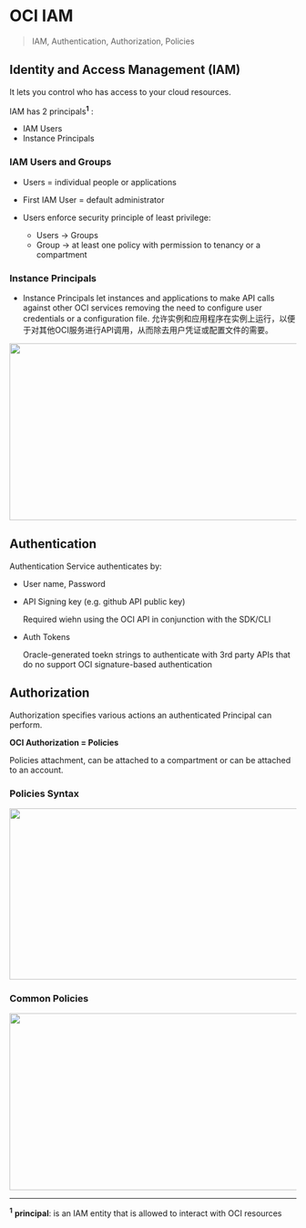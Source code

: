
# OCI IAM

> IAM, Authentication, Authorization, Policies

## Identity and Access Management (IAM)
It lets you control who has access to your cloud resources.

IAM has 2 principals<sup>**1**</sup> :
- IAM Users
- Instance Principals

### IAM Users and Groups
- Users = individual people or applications

- First IAM User = default administrator

- Users enforce security principle of least privilege:
	- Users -> Groups
	- Group -> at least one policy with permission to tenancy or a compartment

### Instance Principals
- Instance Principals let instances and applications to make API calls against other OCI services removing the need to configure user credentials or a configuration file.
允许实例和应用程序在实例上运行，以便于对其他OCI服务进行API调用，从而除去用户凭证或配置文件的需要。

<img src="https://imgur.com/OUrwEVH.png" width="720" height="310">

## Authentication

Authentication Service authenticates by:
- User name, Password
 
- API Signing key (e.g. github API public key)

  Required wiehn using the OCI API in conjunction with the SDK/CLI
  
- Auth Tokens

  Oracle-generated toekn strings to authenticate with 3rd party APIs that do no support OCI signature-based authentication

## Authorization
Authorization specifies various actions an authenticated Principal can perform.

**OCI Authorization = Policies** 

Policies attachment, can be attached to a compartment or can be attached to an account.

### Policies Syntax

<img src="https://imgur.com/qN8d7kB.png" width="680" height="300">

### Common Policies

<img src="https://imgur.com/uogHaSe.png" width="630" height="310">




---
<sup>**1**</sup> **principal**: is an IAM entity that is allowed to interact with OCI resources
